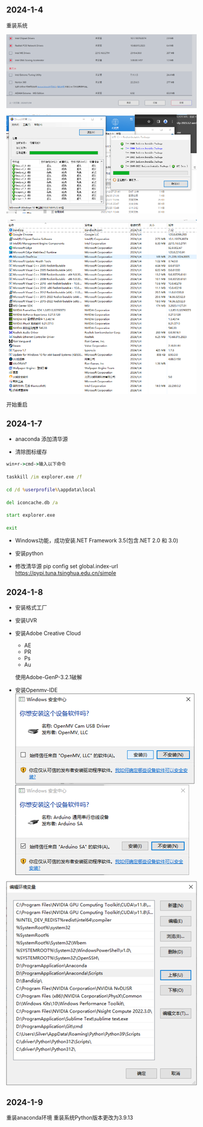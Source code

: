 ## 2024-1-4

重装系统

![image-20240104181409387](assets/image-20240104181409387.png)

![image-20240104181604896](assets/image-20240104181604896.png)

![image-20240104181700629](assets/image-20240104181700629.png)

开始重启

## 2024-1-7

- anaconda 添加清华源

- 清除图标缓存

``` cmd
win+r->cmd->输入以下命令

taskkill /im explorer.exe /f

cd /d %userprofile%\appdata\local

del iconcache.db /a

start explorer.exe

exit
```

- Windows功能，成功安装.NET Framework 3.5(包含.NET 2.0 和 3.0)

- 安装python

- 修改清华源
  pip config set global.index-url https://pypi.tuna.tsinghua.edu.cn/simple

## 2024-1-8

- 安装格式工厂
- 安装UVR
- 安装Adobe Creative Cloud

  - AE
  - PR
  - Ps
  - Au

  使用Adobe-GenP-3.2.1破解

- 安装Openmv-IDE
  ![image-20240108192839344](assets/image-20240108192839344.png)
  ![image-20240108192843666](assets/image-20240108192843666.png)

![image-20240108223255234](assets/image-20240108223255234.png)

## 2024-1-9

重装anaconda环境
重装系统Python版本更改为3.9.13
